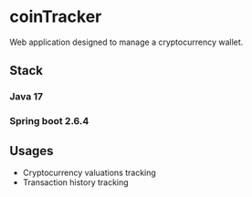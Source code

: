 # coinTracker

Web application designed to manage a cryptocurrency wallet.

## Stack

### Java 17

### Spring boot 2.6.4

## Usages

* Cryptocurrency valuations tracking
* Transaction history tracking



